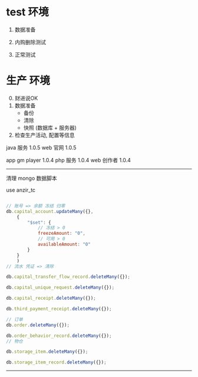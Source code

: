 # test 环境

1. 数据准备
1. 内购删除测试

2. 正常测试

# 生产 环境

0. 财进说OK
1. 数据准备
	- 备份
	- 清除
	- 快照 (数据库 + 服务器)
2. 检查生产活动, 配置等信息


java 服务 1.0.5
web 官网 1.0.5

app gm player 1.0.4
php 服务 1.0.4
web 创作者 1.0.4


---------
清理 mongo 数据脚本


use anzir_tc

```js

// 账号 => 余额 冻结 归零
db.capital_account.updateMany({},
    {
        "$set": {
            // 冻结 > 0
            freezeAmount: "0",
            // 可用 > 0
            availableAmount: "0"
        }
    }
    )
// 流水 凭证 => 清除

db.capital_transfer_flow_record.deleteMany({});

db.capital_unique_request.deleteMany({});

db.capital_receipt.deleteMany({});

db.third_payment_receipt.deleteMany({});

// 订单
db.order.deleteMany({});

db.order_behavior_record.deleteMany({});
// 物仓

db.storage_item.deleteMany({});

db.storage_item_record.deleteMany({});
```


---------